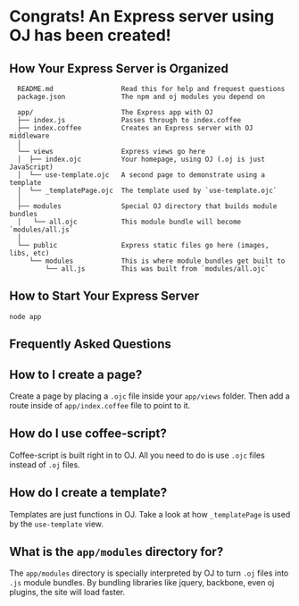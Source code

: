 Congrats! An Express server using OJ has been created!
====================================================================

How Your Express Server is Organized
---------------------------------------------------------------------

      README.md                 Read this for help and frequest questions
      package.json              The npm and oj modules you depend on

      app/                      The Express app with OJ
      ├── index.js              Passes through to index.coffee
      ├── index.coffee          Creates an Express server with OJ middleware
      │
      └── views                 Express views go here
      │  ├── index.ojc          Your homepage, using OJ (.oj is just JavaScript)
      │  └── use-template.ojc   A second page to demonstrate using a template
      │  └── _templatePage.ojc  The template used by `use-template.ojc`
      │
      ├── modules               Special OJ directory that builds module bundles
      │   └── all.ojc           This module bundle will become `modules/all.js`
      │
      └── public                Express static files go here (images, libs, etc)
         └── modules            This is where module bundles get built to
             └── all.js         This was built from `modules/all.ojc`

How to Start Your Express Server
--------------------------------------------------------------------

    node app

Frequently Asked Questions
---------------------------------------------------------------------

## How to I create a page?

Create a page by placing a `.ojc` file inside your `app/views` folder.
Then add a route inside of `app/index.coffee` file to point to it.

## How do I use coffee-script?

Coffee-script is built right in to OJ. All you need to do is
use `.ojc` files instead of `.oj` files.

## How do I create a template?

Templates are just functions in OJ. Take a look at how `_templatePage`
is used by the `use-template` view.

## What is the `app/modules` directory for?

The `app/modules` directory is specially interpreted by OJ to turn
`.oj` files into `.js` module bundles. By bundling libraries like jquery,
backbone, even oj plugins, the site will load faster.
